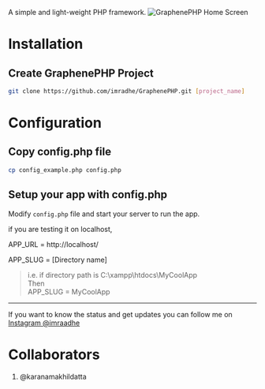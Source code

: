A simple and light-weight PHP framework.
![GraphenePHP Home Screen](/assets/img/ss.png "GraphenePHP Home Screen")

# Installation

## Create GraphenePHP Project

```bash
git clone https://github.com/imradhe/GraphenePHP.git [project_name]
```

# Configuration

## Copy config.php file

```bash
cp config_example.php config.php
```

## Setup your app with config.php

Modify `config.php` file and start your server to run the app.

if you are testing it on localhost,

APP_URL = http://localhost/

APP_SLUG = [Directory name]

> i.e. if directory path is C:\xampp\htdocs\MyCoolApp <br>
> Then <br>
> APP_SLUG = MyCoolApp

---

If you want to know the status and get updates you can follow me on [Instagram @imraadhe](https://instagram.com/imraadhe)

# Collaborators

1. @karanamakhildatta


